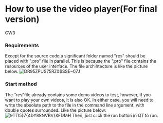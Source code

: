 # How to use the video player(For final version)
CW3
### Requirements
Except for the source code,a significant folder named "res" should be placed with ".pro" file in parallel. This is because the ".pro" file contains the resources of the user interface. The file archihtecture is like the picture below.
![D$R95ZPU$S75RZ0$SSE~07J](https://user-images.githubusercontent.com/80456998/146672175-ac8b1634-7647-4286-8623-37b6241381b3.png)
### Start method
The "res"file already contains some demo videos to test, however, if you want to play your own videos, it is also OK. In either case, you will need to write the absolute path to the file in the command line argument, with double quotes surrounded. Like the picture below:
![9TTI5}7{4DY88NVBV}XFDMH](https://user-images.githubusercontent.com/80456998/146672316-4cec2ed2-f98f-477d-b7d8-9ce220b52682.png)
Then, just click the run button in QT to run.
